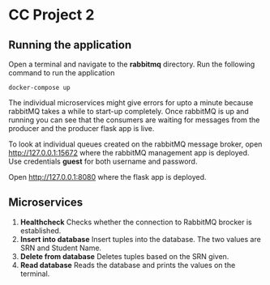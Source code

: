 # CC Project 2

## Running the application

Open a terminal and navigate to the **rabbitmq** directory.
Run the following command to run the application
```console
docker-compose up
```

The individual microservices might give errors for upto a minute because rabbitMQ takes a while to start-up completely. Once rabbitMQ is up and running you can see that the consumers are waiting for messages from the producer and the producer flask app is live.

To look at individual queues created on the rabbitMQ message broker, open http://127.0.0.1:15672 where the rabbitMQ management app is deployed. Use credentials **guest** for both username and password.

Open http://127.0.0.1:8080 where the flask app is deployed.

## Microservices

1. **Healthcheck**
    Checks whether the connection to RabbitMQ brocker is established.
2. **Insert into database**
    Insert tuples into the database. The two values are SRN and Student Name.
3. **Delete from database**
    Deletes tuples based on the SRN given.
4. **Read database**
    Reads the database and prints the values on the terminal.

